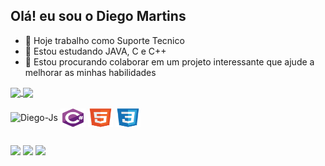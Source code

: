 ## Olá! eu sou o Diego Martins

- 🔭 Hoje trabalho como Suporte Tecnico
- 🌱 Estou estudando JAVA, C e C++
- 👯 Estou procurando colaborar em um projeto interessante que ajude a melhorar as minhas habilidades
&nbsp;
&nbsp;

<a href="https://github.com/DiegoMartins7">
  <img height=150 align="center" src="https://github-readme-stats.vercel.app/api?username=DiegoMartins7&theme=transparent&border_radius=2" />
</a>
<a href="https://github.com/DiegoMartins7">
  <img height=150 align="center" src="https://github-readme-stats.vercel.app/api/top-langs?username=DiegoMartins7&layout=compact&langs_count=8&card_width=320&theme=transparent&border_radius=2">
</a>

<div style="display: inline_block"><br>
 <img align="center" alt="Diego-Js" height="30" width="40" src="https://cdn.jsdelivr.net/gh/devicons/devicon@latest/icons/java/java-plain.svg" />
 <img align="center" alt="Diego-Csharp" height="30" width="40" src="https://raw.githubusercontent.com/devicons/devicon/master/icons/csharp/csharp-original.svg">
 <img align="center" alt="Diego-HTML" height="30" width="40" src="https://raw.githubusercontent.com/devicons/devicon/master/icons/html5/html5-original.svg">
 <img align="center" alt="Diego-CSS" height="30" width="40" src="https://raw.githubusercontent.com/devicons/devicon/master/icons/css3/css3-original.svg">
</div>

 ##
 
<div> 
  <a href="" target="_blank"><img src="https://img.shields.io/badge/-Instagram-%23E4405F?style=for-the-badge&logo=instagram&logoColor=white" target="_blank"></a>
  <a href = ""><img src="https://img.shields.io/badge/-Gmail-%23333?style=for-the-badge&logo=gmail&logoColor=white" target="_blank"></a>
  <a href="" target="_blank"><img src="https://img.shields.io/badge/-LinkedIn-%230077B5?style=for-the-badge&logo=linkedin&logoColor=white" target="_blank"></a> 
  
</div>

